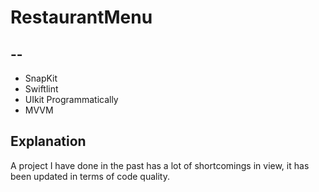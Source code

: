 # RestaurantMenu

## --
- SnapKit
- Swiftlint
- UIkit Programmatically
- MVVM

## Explanation
A project I have done in the past has a lot of shortcomings in view, it has been updated in terms of code quality.
